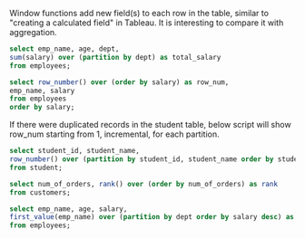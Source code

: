 Window functions add new field(s) to each row in the table, similar to "creating a calculated field" in Tableau. It is interesting to compare it with aggregation. 

```sql
select emp_name, age, dept, 
sum(salary) over (partition by dept) as total_salary
from employees;
```

```sql
select row_number() over (order by salary) as row_num, 
emp_name, salary 
from employees
order by salary;
```

If there were duplicated records in the student table, below script will show row_num starting from 1, incremental, for each partition. 

```sql
select student_id, student_name, 
row_number() over (partition by student_id, student_name order by student_id) as row_num
from student;
```

```sql
select num_of_orders, rank() over (order by num_of_orders) as rank
from customers;
```

```sql
select emp_name, age, salary, 
first_value(emp_name) over (partition by dept order by salary desc) as highest_salary_in_dept 
from employees;
```







